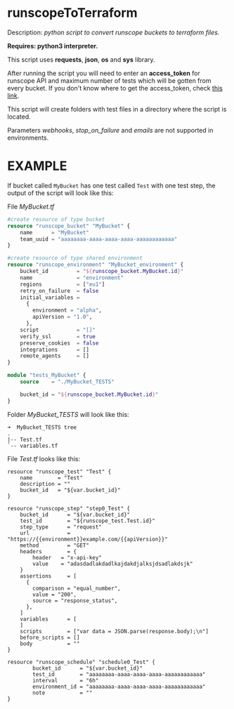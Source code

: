 # runscopeToTerraform
Description: _python script to convert runscope buckets to terraform files._

**Requires: python3 interpreter.**

This script uses **requests**, **json**, **os** and **sys** library.

After running the script you will need to enter an **access_token** for runscope API and maximum number of tests which will be gotten from every bucket. If you don't know where to get the access_token, check [this link](https://www.runscope.com/docs/api/authentication).

This script will create folders with test files in a directory where the script is located.

Parameters _webhooks_, _stop_on_failure_ and _emails_ are not supported in environments.

# EXAMPLE #
If bucket called ```MyBucket``` has one test called ```Test``` with one test step, the output of the script will look like this:

File _MyBucket.tf_

```terraform
#create resource of type bucket
resource "runscope_bucket" "MyBucket" {
	name      = "MyBucket"
	team_uuid = "aaaaaaaa-aaaa-aaaa-aaaa-aaaaaaaaaaaa"
}

#create resource of type shared environment
resource "runscope_environment" "MyBucket_environment" {
	bucket_id         = "${runscope_bucket.MyBucket.id}"
	name              = "environment"
	regions           = ["eu1"]
	retry_on_failure  = false
	initial_variables = 
	  {
	    environment = "alpha",
	    apiVersion = "1.0",
	  },
	script            = "[]"
	verify_ssl        = true
	preserve_cookies  = false
	integrations      = []
	remote_agents     = []
}

module "tests_MyBucket" {
	source    = "./MyBucket_TESTS"

	bucket_id = "${runscope_bucket.MyBucket.id}"
}
```

Folder _MyBucket_TESTS_ will look like this:

```
➜  MyBucket_TESTS tree
.
|-- Test.tf
`-- variables.tf
```

File _Test.tf_ looks like this:

```terafform
resource "runscope_test" "Test" {
	name        = "Test"
	description = ""
	bucket_id   = "${var.bucket_id}"
}

resource "runscope_step" "step0_Test" {
	bucket_id      = "${var.bucket_id}"
	test_id        = "${runscope_test.Test.id}"
	step_type      = "request"
	url            = "https://{{environment}}example.com/{{apiVersion}}"
	method         = "GET"
	headers	       = {
		header   = "x-api-key"
		value    = "adasdadlakdadlkajdakdjalksjdsadlakdsjk"
	}
	assertions     = [
	  {
	    comparison = "equal_number",
	    value = "200",
	    source = "response_status",
	  },
	]
	variables      = [
	]
	scripts        = ["var data = JSON.parse(response.body);\n"]
	before_scripts = []
	body           = ""
}

resource "runscope_schedule" "schedule0_Test" {
		bucket_id      = "${var.bucket_id}"
		test_id        = "aaaaaaaa-aaaa-aaaa-aaaa-aaaaaaaaaaaa"
		interval       = "6h"
		environment_id = "aaaaaaaa-aaaa-aaaa-aaaa-aaaaaaaaaaaa"
		note           = ""
}
```

